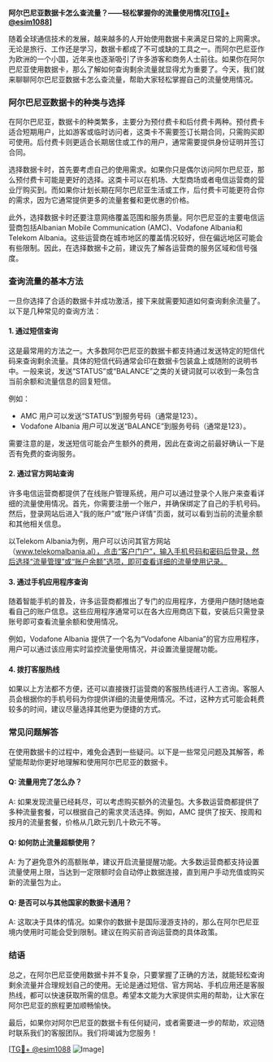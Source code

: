 **阿尔巴尼亚数据卡怎么查流量？——轻松掌握你的流量使用情况[[TG💪+ @esim1088](https://t.me/s/esim1088)]**

随着全球通信技术的发展，越来越多的人开始使用数据卡来满足日常的上网需求。无论是旅行、工作还是学习，数据卡都成了不可或缺的工具之一。而阿尔巴尼亚作为欧洲的一个小国，近年来也逐渐吸引了许多游客和商务人士前往。如果你在阿尔巴尼亚使用数据卡，那么了解如何查询剩余流量就显得尤为重要了。今天，我们就来聊聊阿尔巴尼亚数据卡怎么查流量，帮助大家轻松掌握自己的流量使用情况。

### 阿尔巴尼亚数据卡的种类与选择

在阿尔巴尼亚，数据卡的种类繁多，主要分为预付费卡和后付费卡两种。预付费卡适合短期用户，比如游客或临时访问者，这类卡不需要签订长期合同，只需购买即可使用。后付费卡则更适合长期居住或工作的用户，通常需要提供身份证明并签订合同。

选择数据卡时，首先要考虑自己的使用需求。如果你只是偶尔访问阿尔巴尼亚，那么预付费卡可能是更好的选择。这类卡可以在机场、大型商场或者电信运营商的营业厅购买到。而如果你计划长期在阿尔巴尼亚生活或工作，后付费卡可能更符合你的需求，因为它通常提供更多的流量套餐和更优惠的价格。

此外，选择数据卡时还要注意网络覆盖范围和服务质量。阿尔巴尼亚的主要电信运营商包括Albanian Mobile Communication (AMC)、Vodafone Albania和Telekom Albania。这些运营商在城市地区的覆盖情况较好，但在偏远地区可能会有些限制。因此，在选择数据卡之前，建议先了解各运营商的服务区域和信号强度。

### 查询流量的基本方法

一旦你选择了合适的数据卡并成功激活，接下来就需要知道如何查询剩余流量了。以下是几种常见的查询方法：

#### 1. **通过短信查询**
这是最常用的方法之一。大多数阿尔巴尼亚的数据卡都支持通过发送特定的短信代码来查询剩余流量。具体的短信代码通常会印在数据卡包装盒上或随附的说明书中。一般来说，发送“STATUS”或“BALANCE”之类的关键词就可以收到一条包含当前余额和流量信息的回复短信。

例如：
- AMC 用户可以发送“STATUS”到服务号码（通常是123）。
- Vodafone Albania 用户可以发送“BALANCE”到服务号码（通常是123）。

需要注意的是，发送短信可能会产生额外的费用，因此在查询之前最好确认一下是否有免费的查询服务。

#### 2. **通过官方网站查询**
许多电信运营商都提供了在线账户管理系统，用户可以通过登录个人账户来查看详细的流量使用情况。首先，你需要注册一个账户，并确保绑定了自己的手机号码。然后，登录网站后进入“我的账户”或“账户详情”页面，就可以看到当前的流量余额和其他相关信息。

以Telekom Albania为例，用户可以访问其官方网站（www.telekomalbania.al），点击“客户门户”，输入手机号码和密码后登录，然后选择“流量管理”或“账户余额”选项，即可查看详细的流量使用记录。

#### 3. **通过手机应用程序查询**
随着智能手机的普及，许多运营商都推出了专门的应用程序，方便用户随时随地查看自己的账户信息。这些应用程序通常可以在各大应用商店下载，安装后只需登录账号即可查看流量余额和使用情况。

例如，Vodafone Albania 提供了一个名为“Vodafone Albania”的官方应用程序，用户可以通过该应用实时监控流量使用情况，并设置流量提醒功能。

#### 4. **拨打客服热线**
如果以上方法都不方便，还可以直接拨打运营商的客服热线进行人工咨询。客服人员会根据你的手机号码为你提供详细的流量使用情况。不过，这种方式可能会耗费较多的时间，建议尽量选择其他更为便捷的方式。

### 常见问题解答

在使用数据卡的过程中，难免会遇到一些疑问。以下是一些常见问题及其解答，希望能帮助你更好地理解和使用阿尔巴尼亚的数据卡。

#### Q: 流量用完了怎么办？
A: 如果发现流量已经耗尽，可以考虑购买额外的流量包。大多数运营商都提供了多种流量套餐，可以根据自己的需求灵活选择。例如，AMC 提供了按天、按周和按月的流量套餐，价格从几欧元到几十欧元不等。

#### Q: 如何防止流量超额使用？
A: 为了避免意外的高额账单，建议开启流量提醒功能。大多数运营商都支持设置流量使用上限，当达到一定限额时会自动停止数据连接，直到用户手动充值或购买新的流量包为止。

#### Q: 是否可以与其他国家的数据卡通用？
A: 这取决于具体的情况。如果你的数据卡是国际漫游支持的，那么在阿尔巴尼亚境内使用时可能会受到限制。建议在购买前咨询运营商的具体政策。

### 结语

总之，在阿尔巴尼亚使用数据卡并不复杂，只要掌握了正确的方法，就能轻松查询剩余流量并合理规划自己的使用。无论是通过短信、官方网站、手机应用还是客服热线，都可以快速获取所需的信息。希望本文能为大家提供实用的帮助，让大家在阿尔巴尼亚的旅程更加顺畅愉快。

最后，如果你对阿尔巴尼亚的数据卡有任何疑问，或者需要进一步的帮助，欢迎随时联系我们的客服团队。我们将竭诚为您服务！

[[TG💪+ @esim1088](https://t.me/s/esim1088) ![Image](https://i.postimg.cc/4NQfJmqS/Snipaste-2025-05-13-00-14-12.png)]
